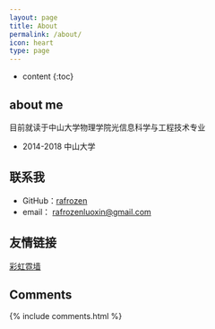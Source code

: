 ```yaml
---
layout: page
title: About
permalink: /about/
icon: heart
type: page
---
```


* content
{:toc}

## about me

目前就读于中山大学物理学院光信息科学与工程技术专业

* 2014-2018 中山大学

## 联系我

* GitHub：[rafrozen](https://github.com/rafrozen)
* email： rafrozenluoxin@gmail.com

## 友情链接

[彩虹霓墙](http://luoml.xyz)

## Comments

{% include comments.html %}

